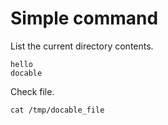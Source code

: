 
# Simple command

List the current directory contents.

```bash|{type:'file',path:'/tmp/docable_file'}
hello 
docable
```

Check file.

```bash|{type:'command'}
cat /tmp/docable_file
```